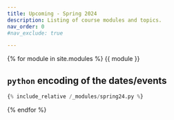 ```yaml
---
title: Upcoming - Spring 2024
description: Listing of course modules and topics.
nav_order: 0
#nav_exclude: true

---
```



{% for module in site.modules %}
{{ module }}

## `python` encoding of the dates/events

```py
{% include_relative /_modules/spring24.py %}
```
{% endfor %}

